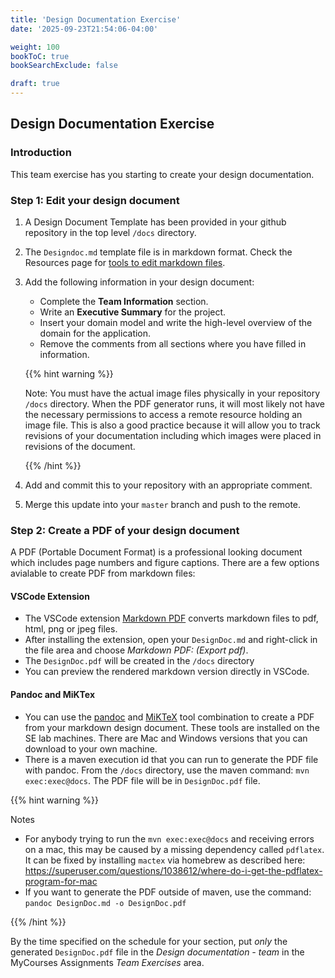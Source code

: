 ```yaml
---
title: 'Design Documentation Exercise'
date: '2025-09-23T21:54:06-04:00'

weight: 100
bookToC: true
bookSearchExclude: false

draft: true
---
```


## Design Documentation Exercise

### Introduction

This team exercise has you starting to create your design documentation.

### Step 1: Edit your design document

1. A Design Document Template has been provided in your github repository in the top level `/docs` directory.
2. The `Designdoc.md` template file is in markdown format. Check the Resources page for [tools to edit markdown files](/docs/resources#markdown-formatting).
3. Add the following information in your design document:
    * Complete the **Team Information** section.
    * Write an **Executive Summary** for the project.
    * Insert your domain model and write the high-level overview of the domain for the application.
    * Remove the comments from all sections where you have filled in information.

    {{% hint warning %}}

    Note: You must have the actual image files physically in your repository `/docs` directory. When the PDF generator runs, it will most likely not have the necessary permissions to access a remote resource holding an image file. This is also a good practice because it will allow you to track revisions of your documentation including which images were placed in revisions of the document.

    {{% /hint %}}

4. Add and commit this to your repository with an appropriate comment.
5. Merge this update into your `master` branch and push to the remote.

### Step 2: Create a PDF of your design document

A PDF (Portable Document Format) is a professional looking document which includes page numbers and figure captions. There are a few options avialable to create PDF from markdown files:

#### VSCode Extension

* The VSCode extension [Markdown PDF](https://marketplace.visualstudio.com/items?itemName=yzane.markdown-pdf) converts markdown files to pdf, html, png or jpeg files.
* After installing the extension, open your `DesignDoc.md` and right-click in the file area and choose *Markdown PDF: (Export pdf)*.
* The `DesignDoc.pdf` will be created in the `/docs` directory
* You can preview the rendered markdown version directly in VSCode.

#### Pandoc and MiKTex

* You can use the [pandoc](https://pandoc.org/) and [MiKTeX](https://miktex.org/) tool combination to create a PDF from your markdown design document. These tools are installed on the SE lab machines. There are Mac and Windows versions that you can download to your own machine.
* There is a maven execution id that you can run to generate the PDF file with pandoc. From the `/docs` directory, use the maven command: `mvn exec:exec@docs`. The PDF file will be in `DesignDoc.pdf` file.

{{% hint warning %}}

Notes

* For anybody trying to run the `mvn exec:exec@docs` and receiving errors on a mac, this may be caused by a missing dependency called `pdflatex`. It can be fixed by installing `mactex` via homebrew as described here: https://superuser.com/questions/1038612/where-do-i-get-the-pdflatex-program-for-mac
* If you want to generate the PDF outside of maven, use the command: `pandoc DesignDoc.md -o DesignDoc.pdf`

{{% /hint %}}

By the time specified on the schedule for your section, put *only* the generated `DesignDoc.pdf` file in the *Design documentation - team* in the MyCourses Assignments *Team Exercises* area.